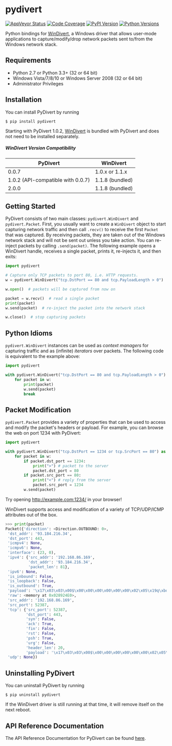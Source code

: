 # pydivert

[![AppVeyor Status](https://img.shields.io/appveyor/ci/ffalcinelli/pydivert/master.svg)](https://ci.appveyor.com/project/ffalcinelli/pydivert)
[![Code Coverage](https://img.shields.io/codecov/c/github/ffalcinelli/pydivert/master.svg)](https://codecov.io/gh/ffalcinelli/pydivert)
[![PyPI Version](https://img.shields.io/pypi/v/pydivert.svg)](https://pypi.python.org/pypi/pydivert)
[![Python Versions](https://img.shields.io/pypi/pyversions/pydivert.svg)](https://pypi.python.org/pypi/pydivert)

Python bindings for [WinDivert](https://github.com/basil00/Divert), a Windows driver that allows
user-mode applications to capture/modify/drop network packets sent to/from the Windows
network stack.

## Requirements

- Python 2.7 or Python 3.3+ (32 or 64 bit)
- Windows Vista/7/8/10 or Windows Server 2008 (32 or 64 bit)
- Administrator Privileges

## Installation

You can install PyDivert by running

```
$ pip install pydivert
```

Starting with PyDivert 1.0.2, [WinDivert](http://reqrypt.org/windivert.html) is bundled with
PyDivert and does not need to be installed separately.



##### WinDivert Version Compatibility


| PyDivert                          | WinDivert       |
|-----------------------------------|-----------------|
| 0.0.7                             | 1.0.x or 1.1.x  |
| 1.0.2 (API-compatible with 0.0.7) | 1.1.8 (bundled) |
| 2.0.0                             | 1.1.8 (bundled) |

## Getting Started

PyDivert consists of two main classes: `pydivert.WinDivert` and `pydivert.Packet`.
First, you usually want to create a `WinDivert` object to start capturing network traffic and then
call `.recv()` to receive the first `Packet` that was captured. By receiving packets, they are taken
out of the Windows network stack and will not be sent out unless you take action.
You can re-inject packets by calling `.send(packet)`.
The following example opens a WinDivert handle, receives a single packet, prints it, re-injects it,
and then exits:

```python
import pydivert

# Capture only TCP packets to port 80, i.e. HTTP requests.
w = pydivert.WinDivert("tcp.DstPort == 80 and tcp.PayloadLength > 0")

w.open()  # packets will be captured from now on

packet = w.recv()  # read a single packet
print(packet)
w.send(packet)  # re-inject the packet into the network stack

w.close()  # stop capturing packets
```

## Python Idioms

`pydivert.WinDivert` instances can be used as _context managers_ for capturing traffic and as (infinite) _iterators_ over
packets. The following code is equivalent to the example above:

```python
import pydivert

with pydivert.WinDivert("tcp.DstPort == 80 and tcp.PayloadLength > 0") as w:
    for packet in w:
        print(packet)
        w.send(packet)
        break
```

## Packet Modification

`pydivert.Packet` provides a variety of properties that can be used to access and modify the
packet's headers or payload. For example, you can browse the web on port 1234 with PyDivert:

```python
import pydivert

with pydivert.WinDivert("tcp.DstPort == 1234 or tcp.SrcPort == 80") as w:
    for packet in w:
        if packet.dst_port == 1234:
            print(">") # packet to the server
            packet.dst_port = 80
        if packet.src_port == 80:
            print("<") # reply from the server
            packet.src_port = 1234
        w.send(packet)

```

Try opening <http://example.com:1234/> in your browser!

WinDivert supports access and modification of a variety of TCP/UDP/ICMP attributes out of the box.

```python
>>> print(packet)
Packet({'direction': <Direction.OUTBOUND: 0>,
 'dst_addr': '93.184.216.34',
 'dst_port': 443,
 'icmpv4': None,
 'icmpv6': None,
 'interface': (23, 0),
 'ipv4': {'src_addr': '192.168.86.169',
          'dst_addr': '93.184.216.34',
          'packet_len': 81},
 'ipv6': None,
 'is_inbound': False,
 'is_loopback': False,
 'is_outbound': True,
 'payload': '\x17\x03\x03\x00$\x00\x00\x00\x00\x00\x00\x02\x05\x19q\xbd\xcfD\x8a\xe3...',
 'raw': <memory at 0x028924E0>,
 'src_addr': '192.168.86.169',
 'src_port': 52387,
 'tcp': {'src_port': 52387,
         'dst_port': 443,
         'syn': False,
         'ack': True,
         'fin': False,
         'rst': False,
         'psh': True,
         'urg': False,
         'header_len': 20,
         'payload': '\x17\x03\x03\x00$\x00\x00\x00\x00\x00\x00\x02\x05\x19q\xbd\xcfD\x8a\xe3...'},
 'udp': None})
```

## Uninstalling PyDivert

You can uninstall PyDivert by running

```
$ pip uninstall pydivert
```

If the WinDivert driver is still running at that time, it will remove itself on the next reboot.

## API Reference Documentation

The API Reference Documentation for PyDivert can be found [here](https://ffalcinelli.github.io/pydivert/).